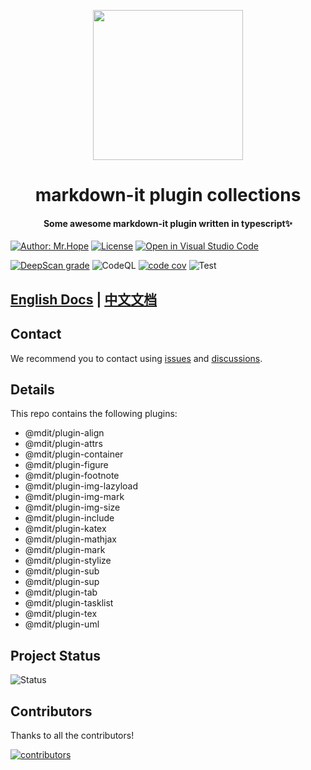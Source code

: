 <!-- markdownlint-disable -->
<p align="center">
  <img width="240" src="https://mister-hope.github.io/mdit-plugins/logo.svg" style="text-align: center;">
</p>
<h1 align="center">markdown-it plugin collections</h1>
<h4 align="center">Some awesome markdown-it plugin written in typescript✨</h4>

[![Author: Mr.Hope](https://img.shields.io/badge/Author-Mr.Hope-blue.svg?style=for-the-badge)](https://mrhope.site)
[![License](https://img.shields.io/npm/l/@mdit/plugin-align.svg?style=for-the-badge)](https://github.com/Mister-Hope/mdit-plugins/blob/main/LICENSE)
[![Open in Visual Studio Code](https://img.shields.io/badge/-open%20in%20vscode-blue?style=for-the-badge&logo=visualstudiocode)](https://open.vscode.dev/Mister-Hope/mdit-plugins)

<!-- markdownlint-restore -->

[![DeepScan grade](https://deepscan.io/api/teams/15982/projects/23409/branches/708702/badge/grade.svg)](https://deepscan.io/dashboard#view=project&tid=15982&pid=23409&bid=708702)
![CodeQL](https://github.com/Mister-Hope/mdit-plugins/actions/workflows/codeql-analysis.yml/badge.svg)
[![code cov](https://codecov.io/gh/Mister-Hope/mdit-plugins/branch/main/graph/badge.svg?token=TNYMbGlxQ9)](https://codecov.io/gh/Mister-Hope/mdit-plugins)
![Test](https://github.com/Mister-Hope/mdit-plugins/actions/workflows/test.yml/badge.svg)

## [English Docs](https://mister-hope.github.io/mdit-plugins/) | [中文文档](https://mister-hope.github.io/mdit-plugins/zh/)

## Contact

We recommend you to contact using [issues](https://github.com/Mister-Hope/mdit-plugins/issues) and [discussions](https://github.com/Mister-Hope/mdit-plugins/discussions).

## Details

This repo contains the following plugins:

- @mdit/plugin-align
- @mdit/plugin-attrs
- @mdit/plugin-container
- @mdit/plugin-figure
- @mdit/plugin-footnote
- @mdit/plugin-img-lazyload
- @mdit/plugin-img-mark
- @mdit/plugin-img-size
- @mdit/plugin-include
- @mdit/plugin-katex
- @mdit/plugin-mathjax
- @mdit/plugin-mark
- @mdit/plugin-stylize
- @mdit/plugin-sub
- @mdit/plugin-sup
- @mdit/plugin-tab
- @mdit/plugin-tasklist
- @mdit/plugin-tex
- @mdit/plugin-uml

## Project Status

![Status](https://repobeats.axiom.co/api/embed/015c5d2492a490ea56efe197441399ff975d668c.svg)

## Contributors

Thanks to all the contributors!

[![contributors](https://contrib.rocks/image?repo=Mister-Hope/mdit-plugins)](https://github.com/Mister-Hope/mdit-plugins/graphs/contributors)
